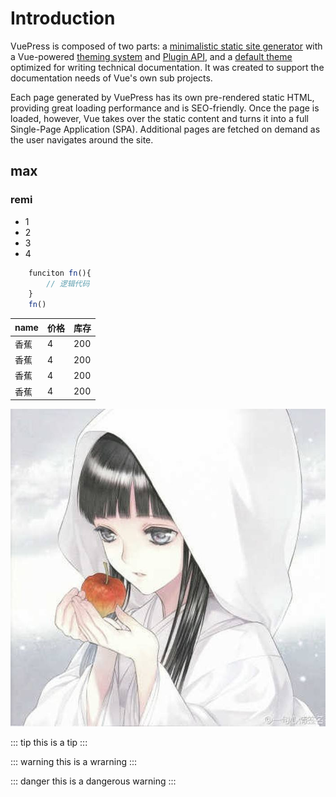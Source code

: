 # Introduction

VuePress is composed of two parts: a [minimalistic static site generator](https://github.com/vuejs/vuepress/tree/master/packages/%40vuepress/core) with a Vue-powered [theming system](https://v1.vuepress.vuejs.org/theme/) and [Plugin API](https://v1.vuepress.vuejs.org/plugin/), and a [default theme](https://v1.vuepress.vuejs.org/theme/default-theme-config.html) optimized for writing technical documentation. It was created to support the documentation needs of Vue's own sub projects.

Each page generated by VuePress has its own pre-rendered static HTML, providing great loading performance and is SEO-friendly. Once the page is loaded, however, Vue takes over the static content and turns it into a full Single-Page Application (SPA). Additional pages are fetched on demand as the user navigates around the site.

## max
### remi 

+ 1
+ 2
+ 3
+ 4

```javascript
    funciton fn(){
        // 逻辑代码
    }   
    fn()

```

 name |  价格  |  库存
 ---- |  ----   |  ----
 香蕉 |    4   |  200
 香蕉 |    4   |  200
 香蕉 |    4   |  200
 香蕉 |    4   |  200
 
 ![avatar](./timg.jpg)

 ::: tip
 this is a tip
 :::

 ::: warning
 this is a wrarning
 :::

  ::: danger
 this is a dangerous  warning
 :::


<demo-component/>